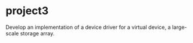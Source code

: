 project3
========

Develop an implementation of a device driver for a virtual device, a large-scale storage array.
